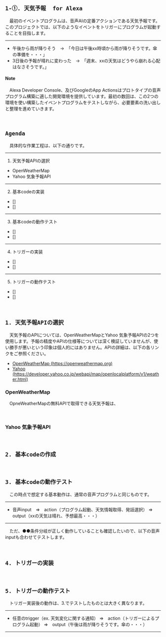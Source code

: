 &emsp;

## **`1-①. 天気予報  for Alexa`**

　最初のイベントプログラムは、音声AIの定番アクションである天気予報です。このプロジェクトでは、以下のようなイベントをトリガーにプログラムが起動することを目指します。

---
- 午後から雨が降りそう　->　「今日は午後xx時頃から雨が降りそうです。傘の準備を・・・」
- 3日後の予報が晴れに変わった　->　「週末、xxの天気はどうやら崩れる心配はなさそうです。」

#### Note
　Alexa Developer Console、及びGoogleのApp Actionsはプロトタイプの音声プログラム構築に適した開発環境を提供しています。最初の数回は、この2つの環境を使い構築したイベントプログラムをテストしながら、必要要素の洗い出しと整理を進めていきます。

&emsp;

## **`Agenda`**

　具体的な作業工程は、以下の通りです。

---
1. 天気予報APIの選択
  - OpenWeatherMap
  - Yahoo 気象予報API
  ---
2. 基本codeの実装
  - []
  - []
---
3. 基本codeの動作テスト
  - []
  - []
---
4. トリガーの実装
  - []
  - []
---
5. トリガーの動作テスト
  - []
  - []

&emsp;

## **`1. 天気予報APIの選択`**

　天気予報のAPIについては、OpenWeatherMapとYahoo 気象予報APIの2つを使用します。予報の精度やAPIの仕様等については深く検証していませんが、使い勝手が悪いという印象は個人的にはありません。APIの詳細は、以下の各リンクをご参照ください。

- [OpenWeatherMap (https://openweathermap.org)](https://openweathermap.org)
- [Yahoo (https://developer.yahoo.co.jp/webapi/map/openlocalplatform/v1/weather.html)](https://developer.yahoo.co.jp/webapi/map/openlocalplatform/v1/weather.html)

### **OpenWeatherMap**

　OpneWeatherMapの無料APIで取得できる天気予報は、

&emsp;

### **Yahoo 気象予報API**

&emsp;

## **`2. 基本codeの作成`**

&emsp;

## **`3. 基本codeの動作テスト`**

　この時点で想定する基本動作は、通常の音声プログラムと同じものです。

---
- 音声input　=>　action（プログラム起動、天気情報取得、発話選択） =>　output（xxの天気は晴れ、予想最高・・・）
---

　ただ、●●条件分岐が正しく動作していることも確認したいので、以下の音声inputも合わせてテストします。

&emsp;

## **`4. トリガーの実装`**

&emsp;

## **`5. トリガーの動作テスト`**

　トリガー実装後の動作は、3.でテストしたものとは大きく異なります。

---
- 任意のtrigger（ex. 天気変化に関する通知） =>　action（トリガーによるプログラム起動） =>　output（午後は雨が降りそうです。傘の・・・）
---

&emsp;

